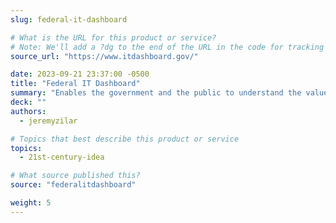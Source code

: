 ```yaml
---
slug: federal-it-dashboard

# What is the URL for this product or service?
# Note: We'll add a ?dg to the end of the URL in the code for tracking purposes
source_url: "https://www.itdashboard.gov/"

date: 2023-09-21 23:37:00 -0500
title: "Federal IT Dashboard"
summary: "Enables the government and the public to understand the value of their federal IT portfolios, manage the health of their IT investments, and make better IT planning decisions."
deck: ""
authors:
  - jeremyzilar

# Topics that best describe this product or service
topics:
  - 21st-century-idea

# What source published this?
source: "federalitdashboard"

weight: 5
---
```


